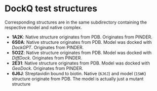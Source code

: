 # DockQ test structures

Corresponding structures are in the same subdirectory containing the respective model
and native complex.

- **1A2K**:
  Native structure originates from PDB.
  Originates from PINDER.
- **6S0A**:
  Native structure originates from PDB.
  Model was docked with *DockGPT*.
  Originates from PINDER.
- **5O2Z**:
  Native structure originates from PDB.
  Model was docked with *DiffDock*.
  Originates from PINDER.
- **2E31**:
  Native structure originates from PDB.
  Model was docked with *GeoDock*.
  Originates from PINDER.
- **6J6J**:
  Streptavidin bound to biotin.
  Native (`6J6J`) and model (`1SWK`) structure originate from PDB.
  The model is actually just a mutant structure
